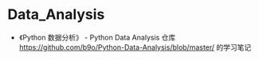 # Data_Analysis
- 《Python 数据分析》 -  Python Data Analysis
    仓库 https://github.com/b9o/Python-Data-Analysis/blob/master/ 的学习笔记
